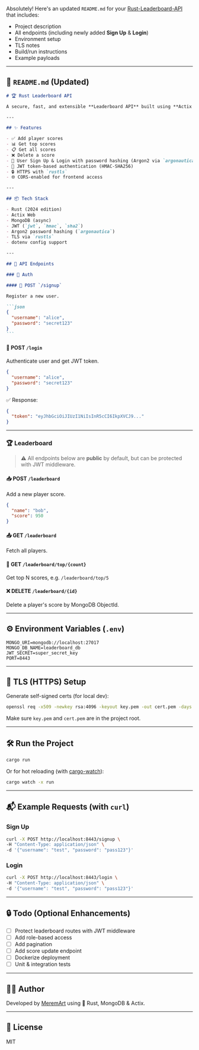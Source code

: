 Absolutely! Here's an updated `README.md` for your [Rust-Leaderboard-API](https://github.com/MeremArt/Rust-Leaderboard-API.git) that includes:

- Project description
- All endpoints (including newly added **Sign Up** & **Login**)
- Environment setup
- TLS notes
- Build/run instructions
- Example payloads

---

## 📘 `README.md` (Updated)

````markdown
# 🏆 Rust Leaderboard API

A secure, fast, and extensible **Leaderboard API** built using **Actix Web**, **MongoDB**, and **JWT authentication**. Includes HTTPS support via `rustls`.

---

## ✨ Features

- ✅ Add player scores
- 📊 Get top scores
- 📋 Get all scores
- ❌ Delete a score
- 👤 User Sign Up & Login with password hashing (Argon2 via `argonautica`)
- 🔐 JWT token-based authentication (HMAC-SHA256)
- 🔒 HTTPS with `rustls`
- 🌐 CORS-enabled for frontend access

---

## 📦 Tech Stack

- Rust (2024 edition)
- Actix Web
- MongoDB (async)
- JWT (`jwt`, `hmac`, `sha2`)
- Argon2 password hashing (`argonautica`)
- TLS via `rustls`
- dotenv config support

---

## 🚀 API Endpoints

### 👤 Auth

#### 🔐 POST `/signup`

Register a new user.

```json
{
  "username": "alice",
  "password": "secret123"
}
```
````

#### 🔐 POST `/login`

Authenticate user and get JWT token.

```json
{
  "username": "alice",
  "password": "secret123"
}
```

✅ Response:

```json
{
  "token": "eyJhbGciOiJIUzI1NiIsInR5cCI6IkpXVCJ9..."
}
```

---

### 🏆 Leaderboard

> ⚠️ All endpoints below are **public** by default, but can be protected with JWT middleware.

#### 📥 POST `/leaderboard`

Add a new player score.

```json
{
  "name": "bob",
  "score": 950
}
```

#### 📤 GET `/leaderboard`

Fetch all players.

#### 🥇 GET `/leaderboard/top/{count}`

Get top N scores, e.g. `/leaderboard/top/5`

#### ❌ DELETE `/leaderboard/{id}`

Delete a player's score by MongoDB ObjectId.

---

## ⚙️ Environment Variables (`.env`)

```env
MONGO_URI=mongodb://localhost:27017
MONGO_DB_NAME=leaderboard_db
JWT_SECRET=super_secret_key
PORT=8443
```

---

## 🔐 TLS (HTTPS) Setup

Generate self-signed certs (for local dev):

```bash
openssl req -x509 -newkey rsa:4096 -keyout key.pem -out cert.pem -days 365 -nodes
```

Make sure `key.pem` and `cert.pem` are in the project root.

---

## 🛠️ Run the Project

```bash
cargo run
```

Or for hot reloading (with [cargo-watch](https://github.com/watchexec/cargo-watch)):

```bash
cargo watch -x run
```

---

## 📬 Example Requests (with `curl`)

### Sign Up

```bash
curl -X POST http://localhost:8443/signup \
-H "Content-Type: application/json" \
-d '{"username": "test", "password": "pass123"}'
```

### Login

```bash
curl -X POST http://localhost:8443/login \
-H "Content-Type: application/json" \
-d '{"username": "test", "password": "pass123"}'
```

---

## 🔒 Todo (Optional Enhancements)

- [ ] Protect leaderboard routes with JWT middleware
- [ ] Add role-based access
- [ ] Add pagination
- [ ] Add score update endpoint
- [ ] Dockerize deployment
- [ ] Unit & integration tests

---

## 👨‍💻 Author

Developed by [MeremArt](https://github.com/MeremArt) using 💪 Rust, MongoDB & Actix.

---

## 📄 License

MIT

```


```
